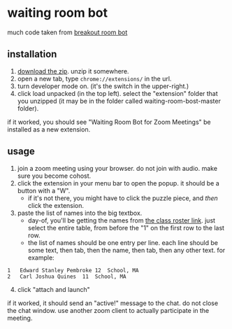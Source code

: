 # waiting room bot

much code taken from [breakout room bot](https://github.com/HackyExtensionsForZoomMeetings/BreakoutRoomsBotForZoomMeetings)

## installation

1. [download the zip](https://github.com/cjquines/waiting-room-bot/archive/master.zip). unzip it somewhere.
2. open a new tab, type `chrome://extensions/` in the url.
3. turn developer mode on. (it's the switch in the upper-right.)
4. click load unpacked (in the top left). select the "extension" folder that you unzipped (it may be in the folder called waiting-room-bost-master folder).

if it worked, you should see "Waiting Room Bot for Zoom Meetings" be installed as a new extension.

## usage

1. join a zoom meeting using your browser. do not join with audio. make sure you become cohost.
2. click the extension in your menu bar to open the popup. it should be a button with a "W".
    * if it's not there, you might have to click the puzzle piece, and *then* click the extension.
3. paste the list of names into the big textbox.
    * day-of, you'll be getting the names from [the class roster link](https://esp.mit.edu/teach/Splash/2020/section_students/20225). just select the entire table, from before the "1" on the first row to the last row.
    * the list of names should be one entry per line. each line should be some text, then tab, then the name, then tab, then any other text. for example:
```
1	Edward Stanley Pembroke	12	School, MA
2	Carl Joshua Quines	11	School, MA
```

4. click "attach and launch"

if it worked, it should send an "active!" message to the chat. do not close the chat window. use another zoom client to actually participate in the meeting.
